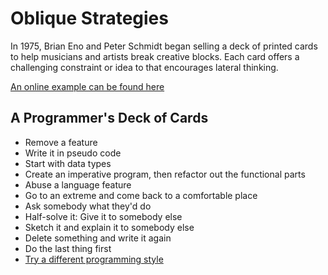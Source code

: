 # Oblique Strategies

In 1975, Brian Eno and Peter Schmidt began selling a deck of printed cards to help musicians and artists break
creative blocks.  Each card offers a challenging constraint or idea to that encourages lateral thinking.

[An online example can be found here](http://www.oblicard.com/)

## A Programmer's Deck of Cards

* Remove a feature
* Write it in pseudo code
* Start with data types
* Create an imperative program, then refactor out the functional parts
* Abuse a language feature
* Go to an extreme and come back to a comfortable place
* Ask somebody what they'd do
* Half-solve it:  Give it to somebody else
* Sketch it and explain it to somebody else
* Delete something and write it again
* Do the last thing first
* [Try a different programming style](https://github.com/crista/exercises-in-programming-style)
